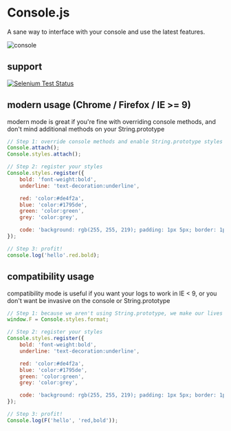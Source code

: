# Console.js

A sane way to interface with your console and use the latest features.

![console](https://cloud.githubusercontent.com/assets/139784/2598269/2cf8e294-bac3-11e3-8f5e-875cb251839d.gif)

## support

[![Selenium Test Status](https://saucelabs.com/browser-matrix/consolejs.svg)](https://saucelabs.com/u/consolejs)

## modern usage (Chrome / Firefox / IE >= 9)

modern mode is great if you're fine with overriding console methods, and don't mind additional methods on your String.prototype

```javascript
// Step 1: override console methods and enable String.prototype styles
Console.attach();
Console.styles.attach();

// Step 2: register your styles
Console.styles.register({
	bold: 'font-weight:bold',
	underline: 'text-decoration:underline',

	red: 'color:#de4f2a',
	blue: 'color:#1795de',
	green: 'color:green',
	grey: 'color:grey',

	code: 'background: rgb(255, 255, 219); padding: 1px 5px; border: 1px solid rgba(0, 0, 0, 0.1); line-height: 18px; text-decoration:underline;'
});

// Step 3: profit!
console.log('hello'.red.bold);
```

## compatibility usage

compatibility mode is useful if you want your logs to work in IE < 9, or you don't want be invasive on the console or String.prototype

```javascript
// Step 1: because we aren't using String.prototype, we make our lives a little easier by creating a shortcut
window.F = Console.styles.format;

// Step 2: register your styles
Console.styles.register({
	bold: 'font-weight:bold',
	underline: 'text-decoration:underline',

	red: 'color:#de4f2a',
	blue: 'color:#1795de',
	green: 'color:green',
	grey: 'color:grey',

	code: 'background: rgb(255, 255, 219); padding: 1px 5px; border: 1px solid rgba(0, 0, 0, 0.1); line-height: 18px; text-decoration:underline;'
});

// Step 3: profit!
Console.log(F('hello', 'red,bold'));
```
